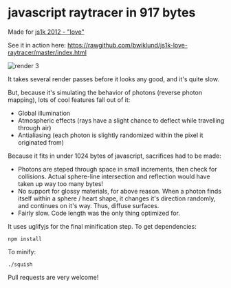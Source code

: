 javascript raytracer in 917 bytes
===

Made for [js1k 2012 - "love"](http://js1k.com/2012-love/)

See it in action here: https://rawgithub.com/bwiklund/js1k-love-raytracer/master/index.html

![render 3](https://raw.github.com/bwiklund/js1k-love-raytracer/master/samples/shot3.png)

It takes several render passes before it looks any good, and it's quite slow.

But, because it's simulating the behavior of photons (reverse photon mapping), lots of cool features fall out of it:

- Global illumination
- Atmospheric effects (rays have a slight chance to deflect while travelling through air)
- Antialiasing (each photon is slightly randomized within the pixel it originated from)

Because it fits in under 1024 bytes of javascript, sacrifices had to be made:

- Photons are steped through space in small increments, then check for collisions. Actual sphere-line intersection and reflection would have taken up way too many bytes!
- No support for glossy materials, for above reason. When a photon finds itself within a sphere / heart shape, it changes it's direction randomly, and continues on it's way. Thus, diffuse surfaces.
- Fairly slow. Code length was the only thing optimized for.

It uses uglifyjs for the final minification step. To get dependencies:

`npm install`

To minify:

`./squish`

Pull requests are very welcome!
